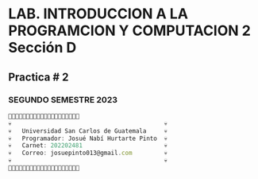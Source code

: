 # LAB. INTRODUCCION A LA PROGRAMCION Y COMPUTACION 2 Sección D
## Practica # 2
### SEGUNDO SEMESTRE 2023
```js
🎃💀💀💀💀💀💀💀💀💀💀💀💀💀💀💀💀💀💀🎃
💀                                           💀
💀   Universidad San Carlos de Guatemala     💀
💀   Programador: Josué Nabí Hurtarte Pinto  💀   
💀   Carnet: 202202481                       💀       
💀   Correo: josuepinto013@gmail.com         💀   
💀                                           💀       
🎃💀💀💀💀💀💀💀💀💀💀💀💀💀💀💀💀💀💀🎃
```

